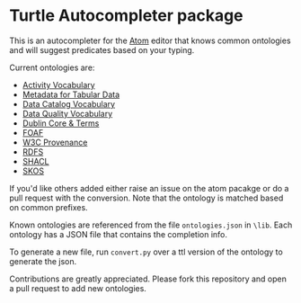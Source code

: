 # Turtle Autocompleter package

This is an autocompleter for the [Atom](http://atom.io) editor that knows common ontologies and will suggest predicates based on your typing.

Current ontologies are:
* [Activity Vocabulary](http://dublincore.org/documents/dcmi-terms/)
* [Metadata for Tabular Data](https://www.w3.org/TR/tabular-metadata/)
* [Data Catalog Vocabulary](https://www.w3.org/TR/vocab-dcat/)
* [Data Quality Vocabulary](http://www.w3.org/TR/vocab-dqv)
* [Dublin Core & Terms](http://dublincore.org/documents/dcmi-terms/)
* [FOAF](http://xmlns.com/foaf/spec/)
* [W3C Provenance](https://www.w3.org/TR/2013/REC-prov-o-20130430/)
* [RDFS](https://www.w3.org/TR/rdf-schema/)
* [SHACL](https://www.w3.org/TR/shacl/)
* [SKOS](https://www.w3.org/2009/08/skos-reference/skos.html)

If you'd like others added either raise an issue on the atom pacakge or do a pull request with the conversion. Note that the ontology is matched based on common prefixes.

Known ontologies are referenced from the file `ontologies.json` in `\lib`. Each ontology has a JSON file that contains the completion info.

To generate a new file, run `convert.py` over a ttl version of the ontology to generate the json.

Contributions are greatly appreciated. Please fork this repository and open a pull request to add new ontologies.
